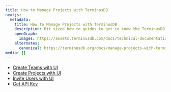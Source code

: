 ```yaml
---
title: How to Manage Projects with TerminusDB
nextjs:
  metadata:
    title: How to Manage Projects with TerminusDB
    description: Bit sized how to guides to get to know the TerminusDB dashboard to manage your projects
    openGraph:
      images: https://assets.terminusdb.com/docs/technical-documentation-terminuscms-og.png
    alternates:
      canonical: https://terminusdb.org/docs/manage-projects-with-terminuscms/
media: []
---
```


* [Create Teams with UI](/docs/create-a-team-with-terminuscms/)
* [Create Projects with UI](/docs/create-a-project-with-terminuscms/)
* [Invite Users with UI](/docs/invite-users-using-terminuscms/)
* [Get API Key](/docs/get-your-api-key-from-terminuscms/)